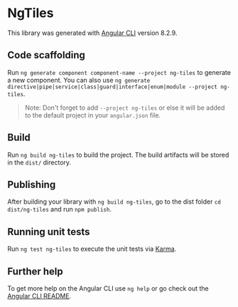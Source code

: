 # NgTiles

This library was generated with [Angular CLI](https://github.com/angular/angular-cli) version 8.2.9.

## Code scaffolding

Run `ng generate component component-name --project ng-tiles` to generate a new component. You can also use `ng generate directive|pipe|service|class|guard|interface|enum|module --project ng-tiles`.
> Note: Don't forget to add `--project ng-tiles` or else it will be added to the default project in your `angular.json` file. 

## Build

Run `ng build ng-tiles` to build the project. The build artifacts will be stored in the `dist/` directory.

## Publishing

After building your library with `ng build ng-tiles`, go to the dist folder `cd dist/ng-tiles` and run `npm publish`.

## Running unit tests

Run `ng test ng-tiles` to execute the unit tests via [Karma](https://karma-runner.github.io).

## Further help

To get more help on the Angular CLI use `ng help` or go check out the [Angular CLI README](https://github.com/angular/angular-cli/blob/master/README.md).
